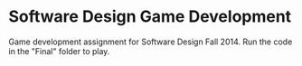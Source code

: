 Software Design Game Development
======================

Game development assignment for Software Design Fall 2014. Run the code in the "Final" folder to play.
